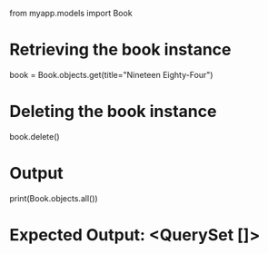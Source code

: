 from myapp.models import Book

# Retrieving the book instance

book = Book.objects.get(title="Nineteen Eighty-Four")

# Deleting the book instance

book.delete()

# Output

print(Book.objects.all())

# Expected Output: <QuerySet []>
